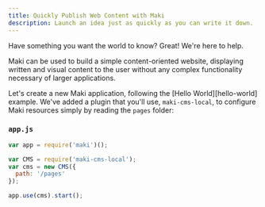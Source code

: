 ```yaml
---
title: Quickly Publish Web Content with Maki
description: Launch an idea just as quickly as you can write it down.
---
```


Have something you want the world to know?  Great!  We're here to help.

Maki can be used to build a simple content-oriented website, displaying written
and visual content to the user without any complex functionality necessary of
larger applications.

Let's create a new Maki application, following the [Hello World][hello-world]
example.  We've added a plugin that you'll use, `maki-cms-local`, to configure
Maki resources simply by reading the `pages` folder:

### `app.js`
```js
var app = require('maki')();

var CMS = require('maki-cms-local');
var cms = new CMS({
  path: '/pages'
});

app.use(cms).start();
```

